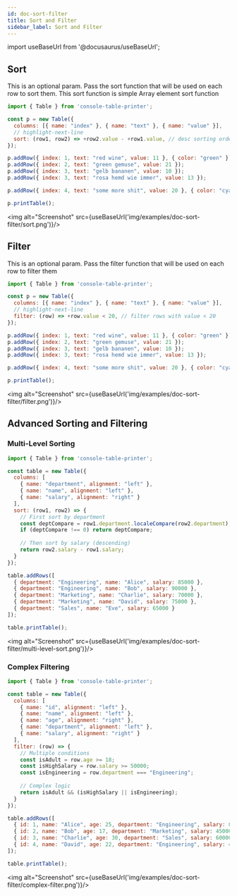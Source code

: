 ```yaml
---
id: doc-sort-filter
title: Sort and Filter
sidebar_label: Sort and Filter
---
```


import useBaseUrl from '@docusaurus/useBaseUrl';

## Sort

This is an optional param. Pass the sort function that will be used on each row to sort them. This sort function is simple Array element sort function

```javascript
import { Table } from 'console-table-printer';

const p = new Table({
  columns: [{ name: "index" }, { name: "text" }, { name: "value" }],
  // highlight-next-line
  sort: (row1, row2) => +row2.value - +row1.value, // desc sorting order of rows (optional),
});

p.addRow({ index: 1, text: "red wine", value: 11 }, { color: "green" });
p.addRow({ index: 2, text: "green gemuse", value: 21 });
p.addRow({ index: 3, text: "gelb bananen", value: 10 });
p.addRow({ index: 3, text: "rosa hemd wie immer", value: 13 });

p.addRow({ index: 4, text: "some more shit", value: 20 }, { color: "cyan" });

p.printTable();
```

<img alt="Screenshot" src={useBaseUrl('img/examples/doc-sort-filter/sort.png')}/>

## Filter

This is an optional param. Pass the filter function that will be used on each row to filter them

```javascript
import { Table } from 'console-table-printer';

const p = new Table({
  columns: [{ name: "index" }, { name: "text" }, { name: "value" }],
  // highlight-next-line
  filter: (row) => +row.value < 20, // filter rows with value < 20
});

p.addRow({ index: 1, text: "red wine", value: 11 }, { color: "green" });
p.addRow({ index: 2, text: "green gemuse", value: 21 });
p.addRow({ index: 3, text: "gelb bananen", value: 10 });
p.addRow({ index: 3, text: "rosa hemd wie immer", value: 13 });

p.addRow({ index: 4, text: "some more shit", value: 20 }, { color: "cyan" });

p.printTable();
```

<img alt="Screenshot" src={useBaseUrl('img/examples/doc-sort-filter/filter.png')}/>

## Advanced Sorting and Filtering

### Multi-Level Sorting

```javascript
import { Table } from 'console-table-printer';

const table = new Table({
  columns: [
    { name: "department", alignment: "left" },
    { name: "name", alignment: "left" },
    { name: "salary", alignment: "right" }
  ],
  sort: (row1, row2) => {
    // First sort by department
    const deptCompare = row1.department.localeCompare(row2.department);
    if (deptCompare !== 0) return deptCompare;
    
    // Then sort by salary (descending)
    return row2.salary - row1.salary;
  }
});

table.addRows([
  { department: "Engineering", name: "Alice", salary: 85000 },
  { department: "Engineering", name: "Bob", salary: 90000 },
  { department: "Marketing", name: "Charlie", salary: 70000 },
  { department: "Marketing", name: "David", salary: 75000 },
  { department: "Sales", name: "Eve", salary: 65000 }
]);

table.printTable();
```

<img alt="Screenshot" src={useBaseUrl('img/examples/doc-sort-filter/multi-level-sort.png')}/>

### Complex Filtering

```javascript
import { Table } from 'console-table-printer';

const table = new Table({
  columns: [
    { name: "id", alignment: "left" },
    { name: "name", alignment: "left" },
    { name: "age", alignment: "right" },
    { name: "department", alignment: "left" },
    { name: "salary", alignment: "right" }
  ],
  filter: (row) => {
    // Multiple conditions
    const isAdult = row.age >= 18;
    const isHighSalary = row.salary >= 50000;
    const isEngineering = row.department === "Engineering";
    
    // Complex logic
    return isAdult && (isHighSalary || isEngineering);
  }
});

table.addRows([
  { id: 1, name: "Alice", age: 25, department: "Engineering", salary: 85000 },
  { id: 2, name: "Bob", age: 17, department: "Marketing", salary: 45000 },
  { id: 3, name: "Charlie", age: 30, department: "Sales", salary: 60000 },
  { id: 4, name: "David", age: 22, department: "Engineering", salary: 40000 }
]);

table.printTable();
```

<img alt="Screenshot" src={useBaseUrl('img/examples/doc-sort-filter/complex-filter.png')}/>
